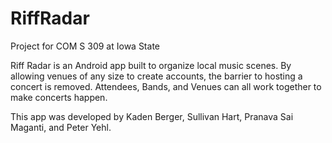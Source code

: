 # RiffRadar
Project for COM S 309 at Iowa State

Riff Radar is an Android app built to organize local music scenes. By allowing venues of any size to create accounts, the barrier to hosting a concert is removed. Attendees, Bands, and Venues can all work together to make concerts happen. 

This app was developed by Kaden Berger, Sullivan Hart, Pranava Sai Maganti, and Peter Yehl. 
